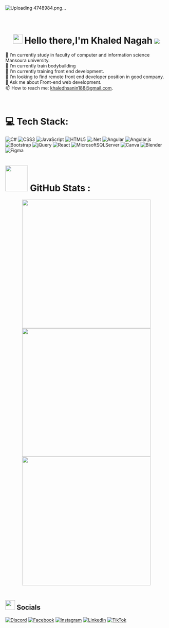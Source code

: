

![Uploading 4748984.png…]()


<h1 align="center">
<br> <img src="https://github.com/TheDudeThatCode/TheDudeThatCode/blob/master/Assets/Hi.gif" width="29px" height="30px"> Hello there,I'm Khaled Nagah <img src="https://visitcount.itsvg.in/api?id=khaled-nagah11&icon=0&color=0","" style="display:inline-block;margin:auto auo">
 <br>
</h1>


🔭 I’m currently study in faculty of computer and information science Mansoura university.<br> 
🔭 I’m currently  train bodybuilding<br>
🌱 I’m currently training front end development.<br>
🔎 I’m looking to find remote front end developer position in good company.<br>
💬 Ask me about Front-end web development.<br>
📫 How to reach me: khaledhsanin188@gmail.com.


<br/>

# 💻 Tech Stack:
![C#](https://img.shields.io/badge/c%23-%23239120.svg?style=for-the-badge&logo=c-sharp&logoColor=white) ![CSS3](https://img.shields.io/badge/css3-%231572B6.svg?style=for-the-badge&logo=css3&logoColor=white) ![JavaScript](https://img.shields.io/badge/javascript-%23323330.svg?style=for-the-badge&logo=javascript&logoColor=%23F7DF1E) ![HTML5](https://img.shields.io/badge/html5-%23E34F26.svg?style=for-the-badge&logo=html5&logoColor=white) ![.Net](https://img.shields.io/badge/.NET-5C2D91?style=for-the-badge&logo=.net&logoColor=white) ![Angular](https://img.shields.io/badge/angular-%23DD0031.svg?style=for-the-badge&logo=angular&logoColor=white) ![Angular.js](https://img.shields.io/badge/angular.js-%23E23237.svg?style=for-the-badge&logo=angularjs&logoColor=white) ![Bootstrap](https://img.shields.io/badge/bootstrap-%23563D7C.svg?style=for-the-badge&logo=bootstrap&logoColor=white) ![jQuery](https://img.shields.io/badge/jquery-%230769AD.svg?style=for-the-badge&logo=jquery&logoColor=white) ![React](https://img.shields.io/badge/react-%2320232a.svg?style=for-the-badge&logo=react&logoColor=%2361DAFB) ![MicrosoftSQLServer](https://img.shields.io/badge/Microsoft%20SQL%20Sever-CC2927?style=for-the-badge&logo=microsoft%20sql%20server&logoColor=white) ![Canva](https://img.shields.io/badge/Canva-%2300C4CC.svg?style=for-the-badge&logo=Canva&logoColor=white) ![Blender](https://img.shields.io/badge/blender-%23F5792A.svg?style=for-the-badge&logo=blender&logoColor=white) 	![Figma](https://img.shields.io/badge/figma-%23F24E1E.svg?style=for-the-badge&logo=figma&logoColor=white)
<br/>


# <img src="https://media.giphy.com/media/IcnxGGAj0ubyB2r5M6/giphy.gif" width=70 height=80> GitHub Stats :
<div align="center">
<!--  ![Anurag's GitHub stats](https://github-readme-stats.vercel.app/api?username=anuraghazra&bg_color=30,e96443,904e95&title_color=fff&text_color=fff)
 -->
<img src="https://github-readme-stats.vercel.app/api?username=khaled-nagah11&theme=radical&hide_border=false&include_all_commits=false&count_private=false" width="400">
<img src="https://github-readme-streak-stats.herokuapp.com/?user=khaled-nagah11&theme=radical&hide_border=false" width="400"><br/>
<img src="https://github-readme-stats.vercel.app/api/top-langs/?username=khaled-nagah11&theme=radical&hide_border=false&include_all_commits=false&count_private=false&layout=compact" width="400" >
</div>
<br>



## <img src="https://media.giphy.com/media/5WJ6SOKeNKrSzblU4R/giphy.gif" width=30 height=30> Socials
[![Discord](https://img.shields.io/badge/Discord-%237289DA.svg?logo=discord&logoColor=white)](https://discord.gg/https://discord.com/channels/@me) 
[![Facebook](https://img.shields.io/badge/Facebook-%231877F2.svg?logo=Facebook&logoColor=white)](https://facebook.com/https://www.facebook.com/khaled.hasanen.16) 
[![Instagram](https://img.shields.io/badge/Instagram-%23E4405F.svg?logo=Instagram&logoColor=white)](https://instagram.com/https://www.instagram.com/khalednagah70/) 
[![LinkedIn](https://img.shields.io/badge/LinkedIn-%230077B5.svg?logo=linkedin&logoColor=white)](https://linkedin.com/in/https://www.linkedin.com/in/khaled-nagah-64437b1a3/) 
[![TikTok](https://img.shields.io/badge/TikTok-%23000000.svg?logo=TikTok&logoColor=white)](https://tiktok.com/@https://www.tiktok.com/@khalednagah08) 
<!-- Proudly created with GPRM ( https://gprm.itsvg.in ) -->


<!--
**khaled-nagah11/khaled-nagah11** is a ✨ _special_ ✨ repository because its `README.md` (this file) appears on your GitHub profile.
